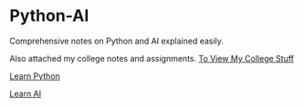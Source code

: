 # Python-AI

Comprehensive notes on Python and AI explained easily.

Also attached my college notes and assignments.
[To View My College Stuff](./College-Wiki/README.md)

[Learn Python](./Python/README.md)

[Learn AI](./Artificial-Intelligence/README.md)